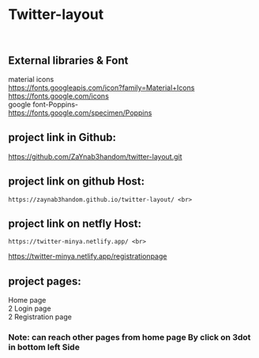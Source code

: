# Twitter-layout <br><br>

## External libraries & Font<br>
material icons<br>
 https://fonts.googleapis.com/icon?family=Material+Icons<br>
  https://fonts.google.com/icons <br>
google font-Poppins-<br>
   https://fonts.google.com/specimen/Poppins<br>
   
 ## project link in Github: <br>
https://github.com/ZaYnab3handom/twitter-layout.git<br>
## project link on github Host:<br>
	https://zaynab3handom.github.io/twitter-layout/ <br>
## project link on netfly Host: <br>
	https://twitter-minya.netlify.app/ <br>
https://twitter-minya.netlify.app/registrationpage<br>


## project pages: <br>
Home page <br>
2 Login page <br>
2 Registration page <br>
### Note: can reach other pages from home page By click on 3dot in bottom left Side <br>

